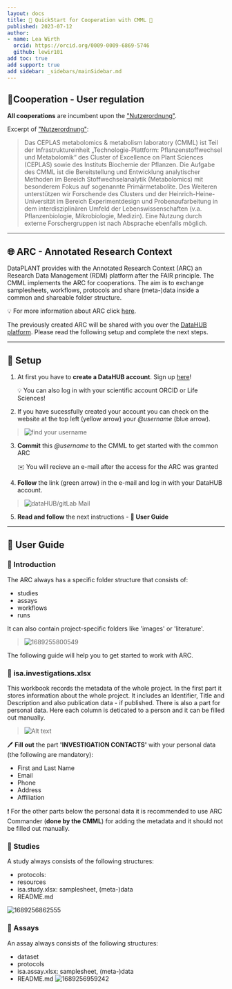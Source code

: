 ```yaml
---
layout: docs
title: 🚀 QuickStart for Cooperation with CMML 🌱
published: 2023-07-12
author:
- name: Lea Wirth
  orcid: https://orcid.org/0009-0009-6869-5746
  github: lewir101
add toc: true
add support: true
add sidebar: _sidebars/mainSidebar.md
---
```


## 👥Cooperation - User regulation
__All cooperations__ are incumbent upon the ["Nutzerordnung"](https://www.plant-biochemistry.hhu.de/facilities/metabolic-profiling/nutzerordnung).

Excerpt of ["Nutzerordnung"](https://www.plant-biochemistry.hhu.de/facilities/metabolic-profiling/nutzerordnung):

>Das CEPLAS metabolomics & metabolism laboratory (CMML) ist Teil der Infrastruktureinheit „Technologie-Plattform: Pflanzenstoffwechsel und Metabolomik“ des Cluster of Excellence on Plant Sciences (CEPLAS) sowie des Instituts Biochemie der Pflanzen. Die Aufgabe des CMML ist die Bereitstellung und Entwicklung analytischer Methoden im Bereich Stoffwechselanalytik (Metabolomics) mit besonderem Fokus auf sogenannte Primärmetabolite. Des Weiteren unterstützen wir Forschende des Clusters und der Heinrich-Heine-Universität im Bereich Experimentdesign und Probenaufarbeitung in dem interdisziplinären Umfeld der Lebenswissenschaften (v.a. Pflanzenbiologie, Mikrobiologie, Medizin). Eine Nutzung durch externe Forschergruppen ist nach Absprache ebenfalls möglich.

***
## 🌐 ARC - Annotated Research Context

DataPLANT provides with the Annotated Research Context (ARC) an Research Data Management (RDM) platform after the FAIR principle. The CMML  implements the ARC for cooperations. The aim is to exchange samplesheets, workflows, protocols and share (meta-)data inside a common and shareable folder structure.

:bulb: For more information about ARC click [here](https://nfdi4plants.org/nfdi4plants.knowledgebase/docs/implementation/AnnotatedResearchContext.html).

The previously created ARC will be shared with you over the [DataHUB platform](https://git.nfdi4plants.org/). Please read the following setup and complete the next steps.

***

## 👣 Setup

1. At first you have to __create a DataHUB account__. Sign up [here](https://auth.nfdi4plants.org/realms/dataplant/protocol/openid-connect/auth?client_id=gitlab-fr&nonce=356a5879964601fc6c507a0e1b9338d3&redirect_uri=https%3A%2F%2Fgit.nfdi4plants.org%2Fusers%2Fauth%2Fopenid_connect%2Fcallback&response_type=code&scope=openid%20profile%20email&state=38af8e237dfa652df91fa72afb2eeb66)!

    :bulb: You can also log in with your scientific account ORCID or Life Sciences!

2. If you have sucessfully created your account you can check on the website at the top left (yellow arrow) your _@username_ (blue arrow).

> ![find your username](nfdi4plants.knowledgebase/../image/cmml-quickstart/DataHUB-Username.png)

3. __Commit__ this _@username_ to the CMML to get started with the common ARC

    ✉️ You will recieve an e-mail after the access for the ARC was granted

4. __Follow__ the link (green arrow) in the e-mail and log in with your DataHUB account.

> ![dataHUB/gitLab Mail](nfdi4plants.knowledgebase/../image/cmml-quickstart/DataHUB-Access-Mail.png)

5. __Read and follow__ the next instructions - __📘 User Guide__

***
## 📘 User Guide

### 📖 Introduction
The ARC always has a specific folder structure that consists of: 
- studies
- assays
- workflows 
- runs 
   
It can also contain project-specific folders like 'images' or 'literature'.


 > ![1689255800549](nfdi4plants.knowledgebase/../image/cmml-quickstart/ARC-Folder-structure.png)


The following guide will help you to get started to work with ARC.

### 📖 isa.investigations.xlsx

This workbook records the metadata of the whole project. In the first part it stores information about the whole project. It includes an Identifier, Title and Description and also publication data - if published. There is also a part for personal data. Here each column is deticated to a person and it can be filled out manually.

> ![Alt text](nfdi4plants.knowledgebase/../image/cmml-quickstart/isa-investigation.png)

:pen: __Fill out__ the part **'INVESTIGATION CONTACTS'** with your personal data (the following are mandatory):
   - First and Last Name 
   - Email
   - Phone
   - Address
   - Affiliation


❗ For the other parts below the personal data it is recommended to use ARC Commander (**done by the CMML**) for adding the metadata and it should not be filled out manually. 

### 📖 Studies

A study always consists of the following structures: 

- protocols: 
- resources
- isa.study.xlsx: samplesheet, (meta-)data
- README.md

![1689256862555](image/cmml-quickstart/1689256862555.png)


### 📖 Assays 

 An assay always consists of the following structures:

 - dataset
 - protocols
 - isa.assay.xlsx: samplesheet, (meta-)data
 - README.md
![1689256959242](image/cmml-quickstart/1689256959242.png)